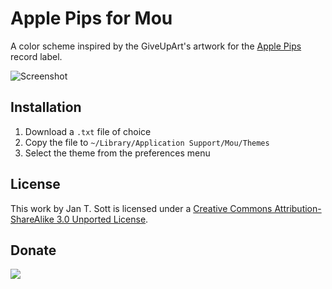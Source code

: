 # Apple Pips for Mou

A color scheme inspired by the GiveUpArt's artwork for the [Apple Pips][1] record label.

![Screenshot][2]

## Installation

1. Download a `.txt` file of choice
2. Copy the file to `~/Library/Application Support/Mou/Themes`
3. Select the theme from the preferences menu

## License

This work by Jan T. Sott is licensed under a [Creative Commons Attribution-ShareAlike 3.0 Unported License][3].

## Donate

[<img src="https://raw.github.com/balupton/flattr-buttons/master/badge-89x18.gif" />][4]

[1]: http://www.discogs.com/label/Apple+Pips
[2]: https://raw.github.com/idleberg/ApplePips-Mou/master/images/screenshot.png
[3]: http://creativecommons.org/licenses/by-sa/3.0/deed.en_US
[4]: https://flattr.com/submit/auto?user_id=idleberg&url=https://github.com/idleberg/ApplePips-Mou/&title=Apple%20Pips%20Color%20Scheme&category=software